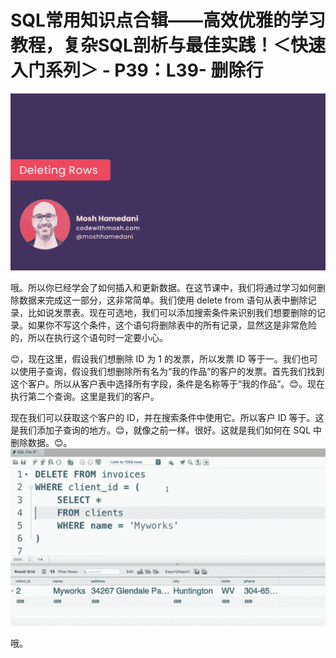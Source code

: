 # SQL常用知识点合辑——高效优雅的学习教程，复杂SQL剖析与最佳实践！＜快速入门系列＞ - P39：L39- 删除行 

![](img/eaf068e6bde73d21d7bbfe9147424a36_0.png)

哦。所以你已经学会了如何插入和更新数据。在这节课中，我们将通过学习如何删除数据来完成这一部分，这非常简单。我们使用 delete from 语句从表中删除记录，比如说发票表。现在可选地，我们可以添加搜索条件来识别我们想要删除的记录。如果你不写这个条件，这个语句将删除表中的所有记录，显然这是非常危险的，所以在执行这个语句时一定要小心。

😊，现在这里，假设我们想删除 ID 为 1 的发票，所以发票 ID 等于一。我们也可以使用子查询，假设我们想删除所有名为“我的作品”的客户的发票。首先我们找到这个客户。所以从客户表中选择所有字段，条件是名称等于“我的作品”。😊。现在执行第二个查询。这里是我们的客户。

现在我们可以获取这个客户的 ID，并在搜索条件中使用它。所以客户 ID 等于。这是我们添加子查询的地方。😊，就像之前一样。很好。这就是我们如何在 SQL 中删除数据。😊。![](img/eaf068e6bde73d21d7bbfe9147424a36_2.png)

哦。

